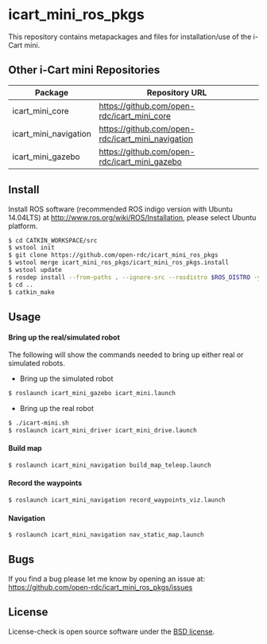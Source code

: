 icart_mini_ros_pkgs
=================
This repository contains metapackages and files for installation/use of the i-Cart mini.

## Other i-Cart mini Repositories

Package | Repository URL
------- | --------------
icart_mini_core | https://github.com/open-rdc/icart_mini_core
icart_mini_navigation | https://github.com/open-rdc/icart_mini_navigation
icart_mini_gazebo | https://github.com/open-rdc/icart_mini_gazebo

## Install

Install ROS software (recommended ROS indigo version with Ubuntu 14.04LTS) at http://www.ros.org/wiki/ROS/Installation, please select Ubuntu platform. 

```sh
$ cd CATKIN_WORKSPACE/src
$ wstool init
$ git clone https://github.com/open-rdc/icart_mini_ros_pkgs
$ wstool merge icart_mini_ros_pkgs/icart_mini_ros_pkgs.install
$ wstool update
$ rosdep install --from-paths . --ignore-src --rosdistro $ROS_DISTRO -y
$ cd ..
$ catkin_make
```

## Usage

#### Bring up the real/simulated robot

The following will show the commands needed to bring up either real or simulated robots.

 * Bring up the simulated robot

```sh
$ roslaunch icart_mini_gazebo icart_mini.launch
```

 * Bring up the real robot

```sh
$ ./icart-mini.sh
$ roslaunch icart_mini_driver icart_mini_drive.launch
```

#### Build map

```sh
$ roslaunch icart_mini_navigation build_map_teleop.launch
```

#### Record the waypoints

```sh
$ roslaunch icart_mini_navigation record_waypoints_viz.launch
```

#### Navigation

```sh
$ roslaunch icart_mini_navigation nav_static_map.launch
```

## Bugs

If you find a bug please let me know by opening an issue at: https://github.com/open-rdc/icart_mini_ros_pkgs/issues

## License

License-check is open source software under the [BSD license](https://github.com/open-rdc/icart_mini_ros_pkgs/blob/master/LICENSE).
